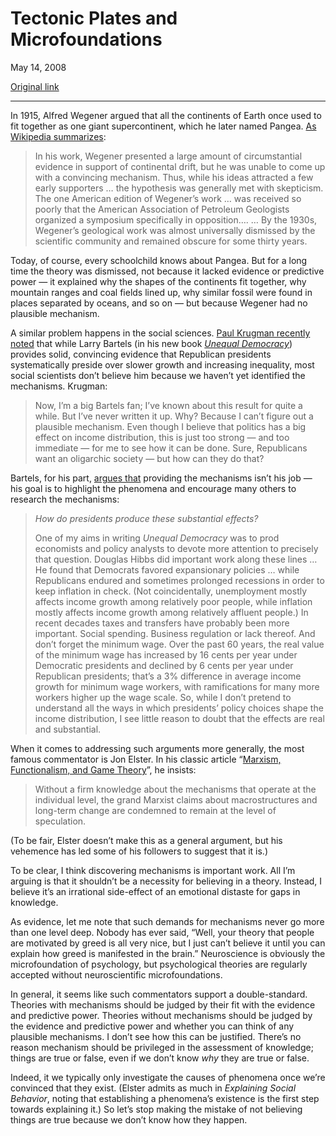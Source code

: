 Tectonic Plates and Microfoundations
====================================

May 14, 2008

[Original link](http://www.aaronsw.com/weblog/microfoundations)

* * * * *

In 1915, Alfred Wegener argued that all the continents of Earth once
used to fit together as one giant supercontinent, which he later named
Pangea. [As Wikipedia
summarizes](http://en.wikipedia.org/wiki/Alfred_Wegener?oldid=211296230):

> In his work, Wegener presented a large amount of circumstantial
> evidence in support of continental drift, but he was unable to come up
> with a convincing mechanism. Thus, while his ideas attracted a few
> early supporters … the hypothesis was generally met with skepticism.
> The one American edition of Wegener’s work … was received so poorly
> that the American Association of Petroleum Geologists organized a
> symposium specifically in opposition…. … By the 1930s, Wegener’s
> geological work was almost universally dismissed by the scientific
> community and remained obscure for some thirty years.

Today, of course, every schoolchild knows about Pangea. But for a long
time the theory was dismissed, not because it lacked evidence or
predictive power — it explained why the shapes of the continents fit
together, why mountain ranges and coal fields lined up, why similar
fossil were found in places separated by oceans, and so on — but because
Wegener had no plausible mechanism.

A similar problem happens in the social sciences. [Paul Krugman recently
noted](http://krugman.blogs.nytimes.com/2008/04/02/bartels-alfred-wegener/)
that while Larry Bartels (in his new book [*Unequal
Democracy*](http://books.theinfo.org/go/0691136637)) provides solid,
convincing evidence that Republican presidents systematically preside
over slower growth and increasing inequality, most social scientists
don’t believe him because we haven’t yet identified the mechanisms.
Krugman:

> Now, I’m a big Bartels fan; I’ve known about this result for quite a
> while. But I’ve never written it up. Why? Because I can’t figure out a
> plausible mechanism. Even though I believe that politics has a big
> effect on income distribution, this is just too strong — and too
> immediate — for me to see how it can be done. Sure, Republicans want
> an oligarchic society — but how can they do that?

Bartels, for his part, [argues
that](http://press.princeton.edu/releases/m8664.html) providing the
mechanisms isn’t his job — his goal is to highlight the phenomena and
encourage many others to research the mechanisms:

> *How do presidents produce these substantial effects?*
>
> One of my aims in writing *Unequal Democracy* was to prod economists
> and policy analysts to devote more attention to precisely that
> question. Douglas Hibbs did important work along these lines … He
> found that Democrats favored expansionary policies … while Republicans
> endured and sometimes prolonged recessions in order to keep inflation
> in check. (Not coincidentally, unemployment mostly affects income
> growth among relatively poor people, while inflation mostly affects
> income growth among relatively affluent people.) In recent decades
> taxes and transfers have probably been more important. Social
> spending. Business regulation or lack thereof. And don’t forget the
> minimum wage. Over the past 60 years, the real value of the minimum
> wage has increased by 16 cents per year under Democratic presidents
> and declined by 6 cents per year under Republican presidents; that’s a
> 3% difference in average income growth for minimum wage workers, with
> ramifications for many more workers higher up the wage scale. So,
> while I don’t pretend to understand all the ways in which presidents’
> policy choices shape the income distribution, I see little reason to
> doubt that the effects are real and substantial.

When it comes to addressing such arguments more generally, the most
famous commentator is Jon Elster. In his classic article “[Marxism,
Functionalism, and Game
Theory](http://www.geocities.com/hmelberg/elster/AR82MFGT.HTM)”, he
insists:

> Without a firm knowledge about the mechanisms that operate at the
> individual level, the grand Marxist claims about macrostructures and
> long-term change are condemned to remain at the level of speculation.

(To be fair, Elster doesn’t make this as a general argument, but his
vehemence has led some of his followers to suggest that it is.)

To be clear, I think discovering mechanisms is important work. All I’m
arguing is that it shouldn’t be a necessity for believing in a theory.
Instead, I believe it’s an irrational side-effect of an emotional
distaste for gaps in knowledge.

As evidence, let me note that such demands for mechanisms never go more
than one level deep. Nobody has ever said, “Well, your theory that
people are motivated by greed is all very nice, but I just can’t believe
it until you can explain how greed is manifested in the brain.”
Neuroscience is obviously the microfoundation of psychology, but
psychological theories are regularly accepted without neuroscientific
microfoundations.

In general, it seems like such commentators support a double-standard.
Theories with mechanisms should be judged by their fit with the evidence
and predictive power. Theories without mechanisms should be judged by
the evidence and predictive power and whether you can think of any
plausible mechanisms. I don’t see how this can be justified. There’s no
reason mechanism should be privileged in the assessment of knowledge;
things are true or false, even if we don’t know *why* they are true or
false.

Indeed, it we typically only investigate the causes of phenomena once
we’re convinced that they exist. (Elster admits as much in *Explaining
Social Behavior*, noting that establishing a phenomena’s existence is
the first step towards explaining it.) So let’s stop making the mistake
of not believing things are true because we don’t know how they happen.
